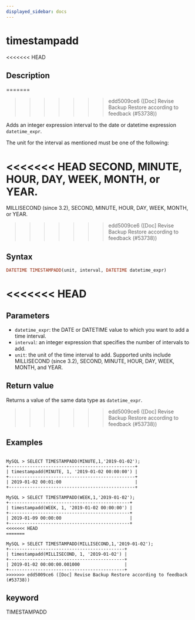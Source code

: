 ```yaml
---
displayed_sidebar: docs
---
```


# timestampadd

<<<<<<< HEAD
## Description
=======

>>>>>>> edd5009ce6 ([Doc] Revise Backup Restore according to feedback (#53738))

Adds an integer expression interval to the date or datetime expression `datetime_expr`.

The unit for the interval as mentioned must be one of the following:

<<<<<<< HEAD
SECOND, MINUTE, HOUR, DAY, WEEK, MONTH, or YEAR.
=======
MILLISECOND (since 3.2), SECOND, MINUTE, HOUR, DAY, WEEK, MONTH, or YEAR.
>>>>>>> edd5009ce6 ([Doc] Revise Backup Restore according to feedback (#53738))

## Syntax

```Haskell
DATETIME TIMESTAMPADD(unit, interval, DATETIME datetime_expr)
```

<<<<<<< HEAD
=======
## Parameters

- `datetime_expr`: the DATE or DATETIME value to which you want to add a time interval.
- `interval`: an integer expression that specifies the number of intervals to add.
- `unit`: the unit of the time interval to add. Supported units include MILLISECOND (since 3.2), SECOND, MINUTE, HOUR, DAY, WEEK, MONTH, and YEAR.

## Return value

Returns a value of the same data type as `datetime_expr`.

>>>>>>> edd5009ce6 ([Doc] Revise Backup Restore according to feedback (#53738))
## Examples

```plain text

MySQL > SELECT TIMESTAMPADD(MINUTE,1,'2019-01-02');
+------------------------------------------------+
| timestampadd(MINUTE, 1, '2019-01-02 00:00:00') |
+------------------------------------------------+
| 2019-01-02 00:01:00                            |
+------------------------------------------------+

MySQL > SELECT TIMESTAMPADD(WEEK,1,'2019-01-02');
+----------------------------------------------+
| timestampadd(WEEK, 1, '2019-01-02 00:00:00') |
+----------------------------------------------+
| 2019-01-09 00:00:00                          |
+----------------------------------------------+
<<<<<<< HEAD
=======

MySQL > SELECT TIMESTAMPADD(MILLISECOND,1,'2019-01-02');
+--------------------------------------------+
| timestampadd(MILLISECOND, 1, '2019-01-02') |
+--------------------------------------------+
| 2019-01-02 00:00:00.001000                 |
+--------------------------------------------+
>>>>>>> edd5009ce6 ([Doc] Revise Backup Restore according to feedback (#53738))
```

## keyword

TIMESTAMPADD
